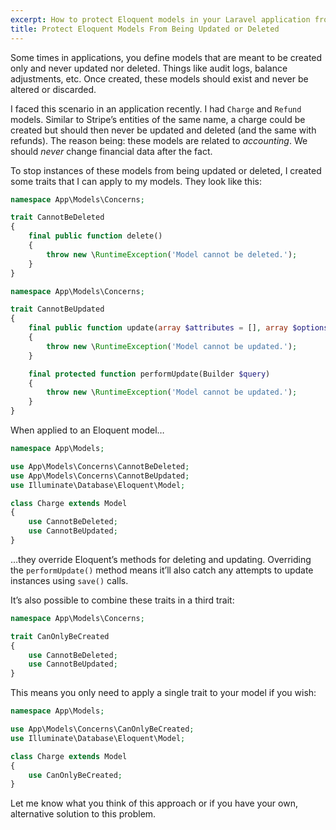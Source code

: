 ```yaml
---
excerpt: How to protect Eloquent models in your Laravel application from being updated or deleted.
title: Protect Eloquent Models From Being Updated or Deleted
---
```

Some times in applications, you define models that are meant to be created only and never updated nor deleted.
Things like audit logs, balance adjustments, etc.
Once created, these models should exist and never be altered or discarded.

I faced this scenario in an application recently. I had `Charge` and `Refund` models.
Similar to Stripe’s entities of the same name, a charge could be created but should then never be updated and deleted (and the same with refunds).
The reason being: these models are related to _accounting_.
We should _never_ change financial data after the fact.

To stop instances of these models from being updated or deleted, I created some traits that I can apply to my models. They look like this:

```php
namespace App\Models\Concerns;

trait CannotBeDeleted
{
    final public function delete()
    {
        throw new \RuntimeException('Model cannot be deleted.');
    }
}
```
```php
namespace App\Models\Concerns;

trait CannotBeUpdated
{
    final public function update(array $attributes = [], array $options = [])
    {
        throw new \RuntimeException('Model cannot be updated.');
    }

    final protected function performUpdate(Builder $query)
    {
        throw new \RuntimeException('Model cannot be updated.');
    }
}
```

When applied to an Eloquent model…

```php
namespace App\Models;

use App\Models\Concerns\CannotBeDeleted;
use App\Models\Concerns\CannotBeUpdated;
use Illuminate\Database\Eloquent\Model;

class Charge extends Model
{
    use CannotBeDeleted;
    use CannotBeUpdated;
}
```

…they override Eloquent’s methods for deleting and updating.
Overriding the `performUpdate()` method means it’ll also catch any attempts to update instances using `save()` calls.

It’s also possible to combine these traits in a third trait:

```php
namespace App\Models\Concerns;

trait CanOnlyBeCreated
{
    use CannotBeDeleted;
    use CannotBeUpdated;
}
```

This means you only need to apply a single trait to your model if you wish:

```php
namespace App\Models;

use App\Models\Concerns\CanOnlyBeCreated;
use Illuminate\Database\Eloquent\Model;

class Charge extends Model
{
    use CanOnlyBeCreated;
}
```

Let me know what you think of this approach or if you have your own, alternative solution to this problem.
